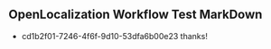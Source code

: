 ## OpenLocalization Workflow Test MarkDown
* cd1b2f01-7246-4f6f-9d10-53dfa6b00e23 
thanks!<!--HONumber=Mar16_HO2-->
